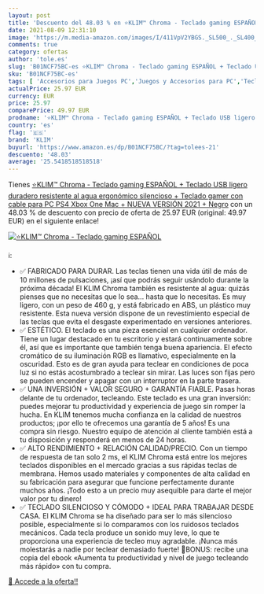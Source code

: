 ```yaml
---
layout: post
title: 'Descuento del 48.03 % en ⭐️KLIM™ Chroma - Teclado gaming ESPAÑOL '
date: 2021-08-09 12:31:10
image: 'https://m.media-amazon.com/images/I/411VpV2YBGS._SL500_._SL400_.jpg'
comments: true
category: ofertas
author: 'tole.es'
slug: 'B01NCF75BC-es ⭐️KLIM™ Chroma - Teclado gaming ESPAÑOL + Teclado USB...'
sku: 'B01NCF75BC-es'
tags: [ 'Accesorios para Juegos PC','Juegos y Accesorios para PC','Teclados para gamers para PC','Videojuegos','klim','ps4','xbox', ]
actualPrice: 25.97 EUR
currency: EUR
price: 25.97
comparePrice: 49.97 EUR
prodname: '⭐️KLIM™ Chroma - Teclado gaming ESPAÑOL + Teclado USB ligero  duradero  resistente al agua  ergonómico  silencioso + Teclado gamer con cable para PC PS4 Xbox One Mac + NUEVA VERSIÓN 2021 + Negro'
country: 'es'
flag: '🇪🇸'
brand: 'KLIM'
buyurl: 'https://www.amazon.es/dp/B01NCF75BC/?tag=tolees-21'
descuento: '48.03'
average: '25.5418518518518'
---
```


Tienes [⭐️KLIM™ Chroma - Teclado gaming ESPAÑOL + Teclado USB ligero  duradero  resistente al agua  ergonómico  silencioso + Teclado gamer con cable para PC PS4 Xbox One Mac + NUEVA VERSIÓN 2021 + Negro](https://www.amazon.es/dp/B01NCF75BC/?tag=tolees-21) con un 48.03 % de descuento con precio de oferta de 25.97 EUR (original: 49.97 EUR) en el siguiente enlace!

[![⭐️KLIM™ Chroma - Teclado gaming ESPAÑOL ](https://m.media-amazon.com/images/I/411VpV2YBGS._SL500_._SL400_.jpg)](https://www.amazon.es/dp/B01NCF75BC/?tag=tolees-21)

ℹ️:

- ✅ FABRICADO PARA DURAR. Las teclas tienen una vida útil de más de 10 millones de pulsaciones, ¡así que podrás seguir usándolo durante la próxima década! El KLIM Chroma también es resistente al agua: quizás pienses que no necesitas que lo sea... hasta que lo necesitas. Es muy ligero, con un peso de 460 g, y está fabricado en ABS, un plástico muy resistente. Esta nueva versión dispone de un revestimiento especial de las teclas que evita el desgaste experimentado en versiones anteriores.
- ✅ ESTÉTICO. El teclado es una pieza esencial en cualquier ordenador. Tiene un lugar destacado en tu escritorio y estará continuamente sobre él, así que es importante que también tenga buena apariencia. El efecto cromático de su iluminación RGB es llamativo, especialmente en la oscuridad. Esto es de gran ayuda para teclear en condiciones de poca luz si no estás acostumbrado a teclear sin mirar. Las luces son fijas pero se pueden encender y apagar con un interruptor en la parte trasera.
- ✅ UNA INVERSIÓN + VALOR SEGURO + GARANTÍA FIABLE. Pasas horas delante de tu ordenador, tecleando. Este teclado es una gran inversión: puedes mejorar tu productividad y experiencia de juego sin romper la hucha. En KLIM tenemos mucha confianza en la calidad de nuestros productos; ¡por ello te ofrecemos una garantía de 5 años! Es una compra sin riesgo. Nuestro equipo de atención al cliente también está a tu disposición y responderá en menos de 24 horas.
- ✅ ALTO RENDIMIENTO + RELACIÓN CALIDAD/PRECIO. Con un tiempo de respuesta de tan solo 2 ms, el KLIM Chroma está entre los mejores teclados disponibles en el mercado gracias a sus rápidas teclas de membrana. Hemos usado materiales y componentes de alta calidad en su fabricación para asegurar que funcione perfectamente durante muchos años. ¡Todo esto a un precio muy asequible para darte el mejor valor por tu dinero!
- ✅ TECLADO SILENCIOSO Y CÓMODO + IDEAL PARA TRABAJAR DESDE CASA. El KLIM Chroma se ha diseñado para ser lo más silencioso posible, especialmente si lo comparamos con los ruidosos teclados mecánicos. Cada tecla produce un sonido muy leve, lo que te proporciona una experiencia de tecleo muy agradable. ¡Nunca más molestarás a nadie por teclear demasiado fuerte! 📘BONUS: recibe una copia del ebook «Aumenta tu productividad y nivel de juego tecleando más rápido» con tu compra.

[🛒 Accede a la oferta!!](https://www.amazon.es/dp/B01NCF75BC/?tag=tolees-21)
